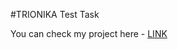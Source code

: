 #TRIONIKA Test Task

You can check my project here - [LINK](https://danylo-dobrovolskyi.github.io/trionika_test_task/)
